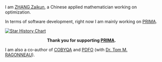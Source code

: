 I am [ZHANG Zaikun](https://www.zhangzk.net), a Chinese applied mathematician working on optimization.

In terms of software development, right now I am mainly working on [PRIMA](http://www.libprima.net).

[![Star History Chart](https://api.star-history.com/svg?repos=libprima/prima&type=Date)](https://star-history.com/#libprima/prima&Date)
<p align="center"><strong>Thank you for supporting <a href="https://github.com/libprima/prima">PRIMA</a>.</strong></p>

I am also a co-author of [COBYQA](http://www.cobyqa.com) and [PDFO](https://www.pdfo.net) (with [Dr. Tom M. RAGONNEAU](https://ragonneau.github.io)).
